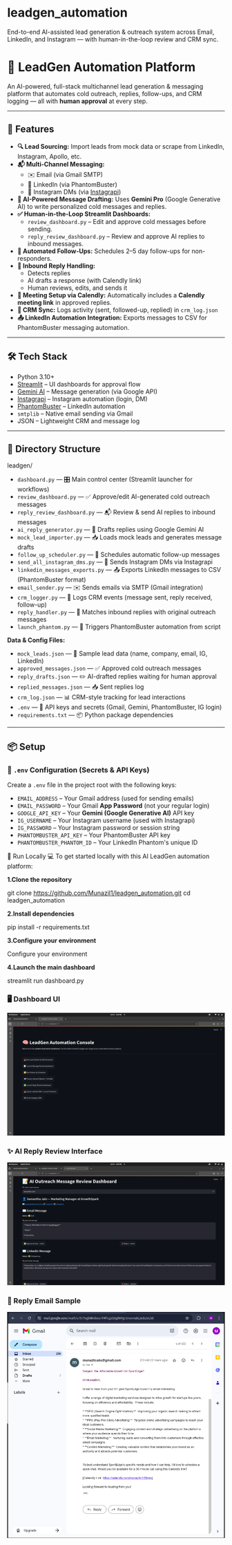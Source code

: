 # leadgen_automation
End-to-end AI-assisted lead generation &amp; outreach system across Email, LinkedIn, and Instagram — with human-in-the-loop review and CRM sync.

# 🧠 LeadGen Automation Platform

An AI-powered, full-stack multichannel lead generation & messaging platform that automates cold outreach, replies, follow-ups, and CRM logging — all with **human approval** at every step.

---

## 🚀 Features

- **🔍 Lead Sourcing:** Import leads from mock data or scrape from LinkedIn, Instagram, Apollo, etc.
- **📬 Multi-Channel Messaging:**
  - ✉️ Email (via Gmail SMTP)
  - 💼 LinkedIn (via PhantomBuster)
  - 📸 Instagram DMs (via [Instagrapi](https://adw0rd.github.io/instagrapi/))
- **🧠 AI-Powered Message Drafting:** Uses **Gemini Pro** (Google Generative AI) to write personalized cold messages and replies.
- **✅ Human-in-the-Loop Streamlit Dashboards:**
  - `review_dashboard.py` – Edit and approve cold messages before sending.
  - `reply_review_dashboard.py` – Review and approve AI replies to inbound messages.
- **🔁 Automated Follow-Ups:** Schedules 2–5 day follow-ups for non-responders.
- **📨 Inbound Reply Handling:**
  - Detects replies
  - AI drafts a response (with Calendly link)
  - Human reviews, edits, and sends it
- **📅 Meeting Setup via Calendly:** Automatically includes a **Calendly meeting link** in approved replies.
- **🧾 CRM Sync:** Logs activity (sent, followed-up, replied) in `crm_log.json`
- **📤 LinkedIn Automation Integration:** Exports messages to CSV for PhantomBuster messaging automation.

---

## 🛠️ Tech Stack

- Python 3.10+
- [Streamlit](https://streamlit.io/) – UI dashboards for approval flow
- [Gemini AI](https://ai.google.dev/) – Message generation (via Google API)
- [Instagrapi](https://github.com/adw0rd/instagrapi) – Instagram automation (login, DM)
- [PhantomBuster](https://phantombuster.com/) – LinkedIn automation
- `smtplib` – Native email sending via Gmail
- JSON – Lightweight CRM and message log

---

## 📁 Directory Structure

leadgen/

* `dashboard.py` — 🎛️ Main control center (Streamlit launcher for workflows)
* `review_dashboard.py` — ✅ Approve/edit AI-generated cold outreach messages
* `reply_review_dashboard.py` — 📬 Review & send AI replies to inbound messages
* `ai_reply_generator.py` — 🧠 Drafts replies using Google Gemini AI
* `mock_lead_importer.py` — 📥 Loads mock leads and generates message drafts
* `follow_up_scheduler.py` — 🔁 Schedules automatic follow-up messages
* `send_all_instagram_dms.py` — 📸 Sends Instagram DMs via Instagrapi
* `linkedin_messages_exports.py` — 📤 Exports LinkedIn messages to CSV (PhantomBuster format)
* `email_sender.py` — ✉️ Sends emails via SMTP (Gmail integration)
* `crm_logger.py` — 🧾 Logs CRM events (message sent, reply received, follow-up)
* `reply_handler.py` — 🔄 Matches inbound replies with original outreach messages
* `launch_phantom.py` — 🚀 Triggers PhantomBuster automation from script

**Data & Config Files:**

* `mock_leads.json` — 🧪 Sample lead data (name, company, email, IG, LinkedIn)
* `approved_messages.json` — ✅ Approved cold outreach messages
* `reply_drafts.json` — ✏️ AI-drafted replies waiting for human approval
* `replied_messages.json` — 📥 Sent replies log
* `crm_log.json` — 📊 CRM-style tracking for lead interactions
* `.env` — 🔐 API keys and secrets (Gmail, Gemini, PhantomBuster, IG login)
* `requirements.txt` — 📦 Python package dependencies
---

## 📦 Setup

### 🔐 `.env` Configuration (Secrets & API Keys)

Create a `.env` file in the project root with the following keys:

* `EMAIL_ADDRESS` – Your Gmail address (used for sending emails)
* `EMAIL_PASSWORD` – Your Gmail **App Password** (not your regular login)
* `GOOGLE_API_KEY` – Your **Gemini (Google Generative AI)** API key
* `IG_USERNAME` – Your Instagram username (used with Instagrapi)
* `IG_PASSWORD` – Your Instagram password or session string
* `PHANTOMBUSTER_API_KEY` – Your PhantomBuster API key
* `PHANTOMBUSTER_PHANTOM_ID` – Your LinkedIn Phantom's unique ID

🧪 Run Locally
💻 To get started locally with this AI LeadGen automation platform:

**1.Clone the repository**

git clone https://github.com/Munazil1/leadgen_automation.git
cd leadgen_automation

**2.Install dependencies**

pip install -r requirements.txt

**3.Configure your environment**

Configure your environment

**4.Launch the main dashboard**

streamlit run dashboard.py

### 🖥️ Dashboard UI  
![Dashboard](images/dashboard.png)

### ✨ AI Reply Review Interface  
![Reply Review](images/reply_review.png)

### 📩 Reply Email Sample  
![Reply Email](images/reply_email_sample.png)



